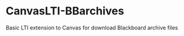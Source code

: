 CanvasLTI-BBarchives
====================

Basic LTI extension to Canvas for download Blackboard archive files
